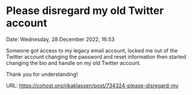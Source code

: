 # Please disregard my old Twitter account

Date: Wednesday, 28 December 2022, 16:53

Someone got access to my legacy email account, locked me out of the Twitter account changing the password and reset information then started changing the bio and handle on my old Twitter account.

Thank you for understanding!

URL: https://cohost.org/rikaklassen/post/734324-please-disregard-my
